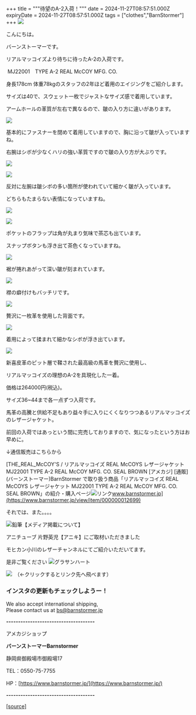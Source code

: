 +++
title = """待望のA-2入荷！"""
date = 2024-11-27T08:57:51.000Z
expiryDate = 2024-11-27T08:57:51.000Z
tags = ["clothes","BarnStormer"]
+++
[![](https://stat.ameba.jp/user_images/20231023/16/barnstormer-go/b2/03/p/o0420015015354743273.png)](https://ameblo.jp/barnstormer-go/entry-12825670498.html)

こんにちは。

バーンストーマーです。

リアルマッコイズより待ちに待ったA-2の入荷です。

 MJ22001　TYPE A-2 REAL McCOY MFG. CO.

身長178cm 体重78kgのスタッフの2年ほど着用のエイジングをご紹介します。

サイズは40で、スウェット一枚でジャストなサイズ感で着用しています。

アームホールの革質が左右で異なるので、皺の入り方に違いがあります。

[![](https://stat.ameba.jp/user_images/20241127/16/barnstormer-go/5f/b8/j/o0466070015514912478.jpg)](https://stat.ameba.jp/user_images/20241127/16/barnstormer-go/5f/b8/j/o0466070015514912478.jpg)

基本的にファスナーを閉めて着用していますので、胸に沿って皺が入っていますね。

右腕はシボが少なくハリの強い革質ですので皺の入り方が大ぶりです。

[![](https://stat.ameba.jp/user_images/20241127/16/barnstormer-go/11/f7/j/o0466070015514912480.jpg)](https://stat.ameba.jp/user_images/20241127/16/barnstormer-go/11/f7/j/o0466070015514912480.jpg)

[![](https://stat.ameba.jp/user_images/20241127/16/barnstormer-go/4f/34/j/o0700046615514912492.jpg)](https://stat.ameba.jp/user_images/20241127/16/barnstormer-go/4f/34/j/o0700046615514912492.jpg)

反対に左腕は皺シボの多い箇所が使われていて細かく皺が入っています。

どちらもたまらない表情になっていますね。

[![](https://stat.ameba.jp/user_images/20241127/16/barnstormer-go/dc/c6/j/o0466070015514912486.jpg)](https://stat.ameba.jp/user_images/20241127/16/barnstormer-go/dc/c6/j/o0466070015514912486.jpg)

[![](https://stat.ameba.jp/user_images/20241127/16/barnstormer-go/a3/a3/j/o0700046615514912495.jpg)](https://stat.ameba.jp/user_images/20241127/16/barnstormer-go/a3/a3/j/o0700046615514912495.jpg)

ポケットのフラップは角が丸まり気味で茶芯も出ています。

スナップボタンも浮き出て茶色くなっていますね。

[![](https://stat.ameba.jp/user_images/20241127/16/barnstormer-go/91/ac/j/o0466070015514912497.jpg)](https://stat.ameba.jp/user_images/20241127/16/barnstormer-go/91/ac/j/o0466070015514912497.jpg)

裾が捲れあがって深い皺が刻まれています。

[![](https://stat.ameba.jp/user_images/20241127/16/barnstormer-go/75/e4/j/o0466070015514912499.jpg)](https://stat.ameba.jp/user_images/20241127/16/barnstormer-go/75/e4/j/o0466070015514912499.jpg)

襟の癖付けもバッチリです。

[![](https://stat.ameba.jp/user_images/20241127/16/barnstormer-go/e6/be/j/o0700046615514912503.jpg)](https://stat.ameba.jp/user_images/20241127/16/barnstormer-go/e6/be/j/o0700046615514912503.jpg)

贅沢に一枚革を使用した背面です。

[![](https://stat.ameba.jp/user_images/20241127/16/barnstormer-go/a7/f3/j/o0466070015514912489.jpg)](https://stat.ameba.jp/user_images/20241127/16/barnstormer-go/a7/f3/j/o0466070015514912489.jpg)

着用によって揉まれて細かなシボが浮き出ています。

[![](https://stat.ameba.jp/user_images/20241127/16/barnstormer-go/9f/9c/j/o0466070015514912504.jpg)](https://stat.ameba.jp/user_images/20241127/16/barnstormer-go/9f/9c/j/o0466070015514912504.jpg)

新喜皮革のピット層で鞣された最高級の馬革を贅沢に使用し、

リアルマッコイズの理想のA-2を具現化した一着。

価格は264000円(税込)。

サイズ36~44まで各一点ずつ入荷です。

馬革の高騰と供給不足もあり益々手に入りにくくなりつつあるリアルマッコイズのレザージャケット。

前回の入荷ではあっという間に完売しておりますので、気になったという方はお早めに。

↓通信販売はこちらから

[THE\_REAL\_McCOY'S / リアルマッコイズ REAL McCOYS レザージャケット MJ22001 TYPE A-2 REAL McCOY MFG. CO. SEAL BROWN \[アメカジ\] \[通販\](バーンストーマー)BarnStormer で取り扱う商品「リアルマッコイズ REAL McCOYS レザージャケット MJ22001 TYPE A-2 REAL McCOY MFG. CO. SEAL BROWN」の紹介・購入ページ![リンク](https://c.stat100.ameba.jp/ameblo/symbols/v3.20.0/svg/gray/editor_link.svg)www.barnstormer.jp](https://www.barnstormer.jp/view/item/000000012699)

それでは、また。。。。

![鉛筆](https://stat100.ameba.jp/blog/ucs/img/char/char3/519.png)【メディア掲載について】

アニチューブ 片野英児【アニキ】にご取材いただきました

モヒカン小川のレザーチャンネルにてご紹介いただいてます。

是非ご覧ください ![グラサンハート](https://stat100.ameba.jp/blog/ucs/img/char/char3/148.png)

[![](https://stat.ameba.jp/user_images/20230412/16/barnstormer-go/6a/23/p/o0108010815269242493.png)](https://www.instagram.com/barnstormer_daily/)　（←クリックするとリンク先へ飛べます）

### インスタの更新もチェックしようー！

We also accept international shipping,  
Please contact us at bs@barnstormer.jp

**\-------------------------------------**

アメカジショップ

**バーンストーマーBarnstormer**

静岡県御殿場市御殿場17

TEL：0550-75-7755

HP：[https://www.barnstormer.jp/](https://www.barnstormer.jp/)

**\-------------------------------------**

[[source]](https://ameblo.jp/barnstormer-go/entry-12876567146.html)
